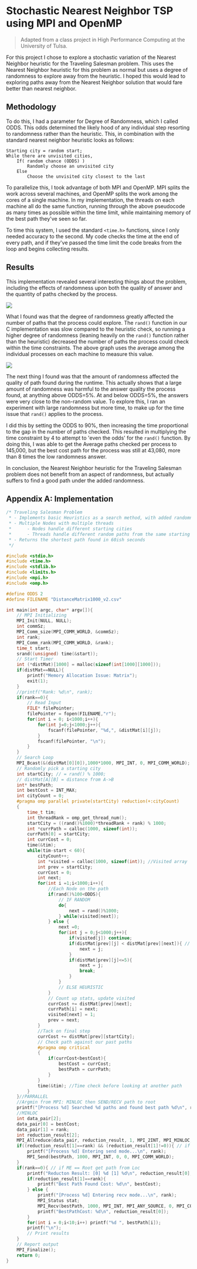 # Stochastic Nearest Neighbor TSP using MPI and OpenMP

> Adapted from a class project in High Performance Computing at the University of Tulsa.

For this project I chose to explore a stochastic variation of the Nearest Neighbor heuristic for the Traveling Salesman problem. This uses the Nearest Neighbor heuristic for this problem as normal but uses a degree of randomness to explore away from the heuristic. I hoped this would lead to exploring paths away from the Nearest Neighbor solution that would fare better than nearest neighbor.

## Methodology

To do this, I had a parameter for Degree of Randomness, which I called ODDS. This odds determined the likely hood of any individual step resorting to randomness rather than the heuristic. This, in combination with the standard nearest neighbor heuristic looks as follows:

```
Starting city = random start;
While there are unvisited cities,
	If( random chance (ODDS) )
		Randomly choose an unvisited city
	Else
		Choose the unvisited city closest to the last
```

To parallelize this, I took advantage of both MPI and OpenMP. MPI splits the work across several machines, and OpenMP splits the work among the cores of a single machine. In my implementation, the threads on each machine all do the same function, running through the above pseudocode as many times as possible within the time limit, while maintaining memory of the best path they've seen so far.

To time this system, I used the standard `<time.h>` functions, since I only needed accuracy to the second. My code checks the time at the end of every path, and if they've passed the time limit the code breaks from the loop and begins collecting results.

## Results

This implementation revealed several interesting things about the problem, including the effects of randomness upon both the quality of answer and the quantity of paths checked by the process.

![](./img/PathsChecked.png)

What I found was that the degree of randomness greatly affected the number of paths that the process could explore. The `rand()` function in our C implementation was slow compared to the heuristic check, so running a higher degree of randomness (leaning heavily on the `rand()` function rather than the heuristic) decreased the number of paths the process could check within the time constraints. The above graph uses the average among the individual processes on each machine to measure this value.

![](./img/BestCost.png)

The next thing I found was that the amount of randomness affected the quality of path found during the runtime. This actually shows that a large amount of randomness was harmful to the answer quality the process found, at anything above ODDS=5%. At and below ODDS=5%, the answers were very close to the non-random value. To explore this, I ran an experiment with large randomness but more time, to make up for the time issue that `rand()` applies to the process.

I did this by setting the ODDS to 90%, then increasing the time proportional to the gap in the number of paths checked. This resulted in multiplying the time constraint by 4 to attempt to 'even the odds' for the `rand()` function. By doing this, I was able to get the Average paths checked per process to 145,000, but the best cost path for the process was still at 43,080, more than 8 times the low randomness answer.

In conclusion, the Nearest Neighbor heuristic for the Traveling Salesman problem does not benefit from an aspect of randomness, but actually suffers to find a good path under the added randomness.

## Appendix A: Implementation

```c
/* Traveling Salesman Problem
 * - Implements basic Heuristics as a search method, with added randomness
 * - Multiple Nodes with multiple threads
 * 		- Nodes handle different starting cities
 * 		- Threads handle different random paths from the same starting city
 * - Returns the shortest path found in 60ish seconds
 */

#include <stdio.h>
#include <time.h>
#include <stdlib.h>
#include <limits.h>
#include <mpi.h>
#include <omp.h>

#define ODDS 2
#define FILENAME "DistanceMatrix1000_v2.csv"

int main(int argc, char* argv[]){
    // MPI Initializing
    MPI_Init(NULL, NULL);
    int commSz;
    MPI_Comm_size(MPI_COMM_WORLD, &commSz);
    int rank;
    MPI_Comm_rank(MPI_COMM_WORLD, &rank);
    time_t start;
    srand((unsigned) time(&start));
    // Start Timer
    int (*distMat)[1000] = malloc(sizeof(int[1000][1000]));
    if(distMat==NULL){
        printf("Memory Allocation Issue: Matrix");
        exit(1);
    }
    //printf("Rank: %d\n", rank);
    if(rank==0){
	    // Read Input
	    FILE* filePointer;
	    filePointer = fopen(FILENAME,"r");
	    for(int i = 0; i<1000;i++){
	        for(int j=0;j<1000;j++){
	            fscanf(filePointer, "%d,", &distMat[i][j]);
	        }
	        fscanf(filePointer, "\n");
	    }
	}
    // Search Loop
	MPI_Bcast(&(distMat[0][0]),1000*1000, MPI_INT, 0, MPI_COMM_WORLD);
	// Randomly pick a starting city
	int startCity; // = rand() % 1000;
	// distMat[A][B] = distance from A->B
	int* bestPath;
	int bestCost = INT_MAX;
	int cityCount = 0;
	#pragma omp parallel private(startCity) reduction(+:cityCount)
	{
		time_t tim;
		int threadRank = omp_get_thread_num();
		startCity = ((rand()%1000)*threadRank + rank) % 1000;
		int *currPath = calloc(1000, sizeof(int));
		currPath[0] = startCity;
		int currCost = 0;
		time(&tim);
		while(tim-start < 60){
			cityCount++;
			int *visited = calloc(1000, sizeof(int)); //Visited array
			int prev = startCity;
			currCost = 0;
			int next;
			for(int i =1;i<1000;i++){
				//Each Node on the path
				if(rand()%100<ODDS){
					// IF RANDOM
					do{
						next = rand()%1000;
					} while(visited[next]);
				} else {
					next =0;
					for(int j = 0;j<1000;j++){
						if(visited[j]) continue;
						if(distMat[prev][j] < distMat[prev][next]){ // Nearest Neighbor
							next = j;
						}
						if(distMat[prev][j]<=5){
							next = j;
							break;
						}
					}
					// ELSE HEURISTIC
				}
				// Count up stats, update visited
				currCost += distMat[prev][next];
				currPath[i] = next;
				visited[next] = 1;
				prev = next;
			}
			//Tack on final step
			currCost += distMat[prev][startCity];
			// Check path against our past paths
			#pragma omp critical
			{
				if(currCost<bestCost){
					bestCost = currCost;
					bestPath = currPath;
				}
			}
			time(&tim); //Time check before looking at another path
		}
	}//PARRALLEL
	//Argmin from MPI: MINLOC then SEND/RECV path to root
	printf("[Process %d] Searched %d paths and found best path %d\n", rank, cityCount, bestCost);
	//MINLOC
	int data_pair[2];
	data_pair[0] = bestCost;
	data_pair[1] = rank;
	int reduction_result[2];
	MPI_Allreduce(data_pair, reduction_result, 1, MPI_2INT, MPI_MINLOC, MPI_COMM_WORLD);
	if((reduction_result[1]==rank) && (reduction_result[1]!=0)){ // if ME == Loc send path to root
		printf("[Process %d] Entering send mode...\n", rank);
		MPI_Send(bestPath, 1000, MPI_INT, 0, 0, MPI_COMM_WORLD);
	}
	if(rank==0){ // if ME == Root get path from Loc
		printf("Reducton Result: [0] %d [1] %d\n", reduction_result[0], reduction_result[1]);
		if(reduction_result[1]==rank){
			printf("Best Path Found Cost: %d\n", bestCost);
		} else {
			printf("[Process %d] Entering recv mode...\n", rank);
			MPI_Status stat;
			MPI_Recv(bestPath, 1000, MPI_INT, MPI_ANY_SOURCE, 0, MPI_COMM_WORLD, &stat);
			printf("BestPathCost: %d\n", reduction_result[0]);
		}
		for(int i = 0;i<10;i++) printf("%d ", bestPath[i]);
		printf("\n");
		// Print results
	}
	// Report output
	MPI_Finalize();
	return 0;
}
```
